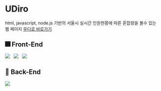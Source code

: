 # UDiro
html, javascript, node.js 기반의 서울시 실시간 인원현황에 따른 혼잡량을 볼수 있는 웹 페이지
[우디로 바로가기](https://port-0-udiro-client-dcse2bli92yw8t.sel4.cloudtype.app/)

## 🎆 Front-End
<div>
    <img src="https://img.shields.io/badge/HTML5-E34F26?style=flat&logo=html5&logoColor=white"/>&nbsp;&nbsp;
    <img src="https://img.shields.io/badge/CSS3-1572B6?style=flat&logo=css3&logoColor=white"/>&nbsp;&nbsp;
  <img src="https://img.shields.io/badge/JavaScript-gray?style=flat&logo=JavaScript&logoColor=F7DF1E"/>&nbsp;&nbsp;
</div>

## 🎇 Back-End
<div>
       <img src="https://img.shields.io/badge/Node.js-c2c5c5?style=flat&logo=Node.js&logoColor=339933"/>&nbsp;&nbsp;
</div>

